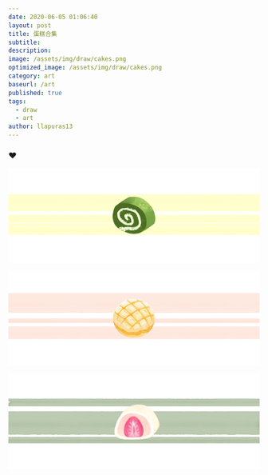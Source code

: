 ```yaml
---
date: 2020-06-05 01:06:40
layout: post
title: 蛋糕合集
subtitle: 
description: 
image: /assets/img/draw/cakes.png
optimized_image: /assets/img/draw/cakes.png
category: art
baseurl: /art
published: true
tags:
  - draw
  - art
author: llapuras13
---
```


### ❤

![](/assets/img/draw/maojin.png)

![](/assets/img/draw/boluobao.png)

![](/assets/img/draw/dafu.png)